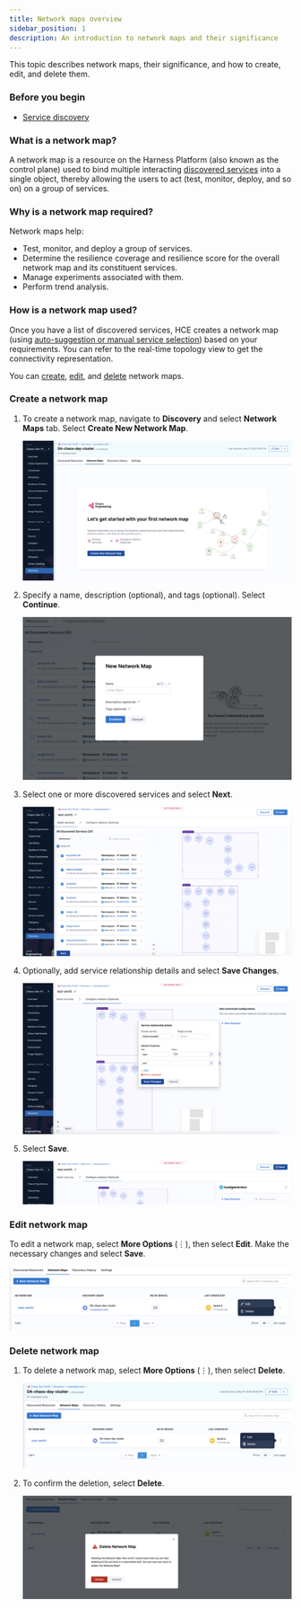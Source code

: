 ```yaml
---
title: Network maps overview
sidebar_position: 1
description: An introduction to network maps and their significance
---
```


This topic describes network maps, their significance, and how to create, edit, and delete them.

### Before you begin

- [Service discovery](/docs/chaos-engineering/features/service-discovery/intro-service-discovery.md)

### What is a network map?

A network map is a resource on the Harness Platform (also known as the control plane) used to bind multiple interacting [discovered services](/docs/chaos-engineering/features/service-discovery/intro-service-discovery.md) into a single object, thereby allowing the users to act (test, monitor, deploy, and so on) on a group of services.

### Why is a network map required?

Network maps help:

- Test, monitor, and deploy a group of services.
- Determine the resilience coverage and resilience score for the overall network map and its constituent services.
- Manage experiments associated with them.
- Perform trend analysis.

### How is a network map used?

Once you have a list of discovered services, HCE creates a network map (using [auto-suggestion or manual service selection](/docs/chaos-engineering/get-started/onboarding/guided-onboarding#create-network-maps)) based on your requirements. You can refer to the real-time topology view to get the connectivity representation.

You can [create](#create-network-map), [edit](#edit-network-map), and [delete](#delete-network-map) network maps.

### Create a network map

1. To create a network map, navigate to **Discovery** and select **Network Maps** tab. Select **Create New Network Map**.

    ![](./static/create-nw-1.png)

2. Specify a name, description (optional), and tags (optional). Select **Continue**.

    ![](./static/name-np-2.png)

3. Select one or more discovered services and select **Next**.

    ![](./static/select-service-3.png)

4. Optionally, add service relationship details and select **Save Changes**.

    ![](./static/service-rel-4.png)

5. Select **Save**.

    ![](./static/save-nw-5.png)

### Edit network map

To edit a network map, select **More Options** (&vellip;), then select **Edit**. Make the necessary changes and select **Save**.

![](./static/edit-8.png)

### Delete network map

1. To delete a network map, select **More Options** (&vellip;), then select **Delete**.

    ![](./static/delete-6.png)

2. To confirm the deletion, select **Delete**.

    ![](./static/confirm-delete-7.png)